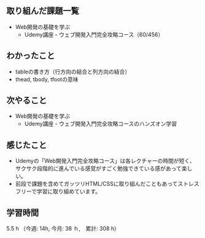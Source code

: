## 取り組んだ課題一覧
- Web開発の基礎を学ぶ
    - Udemy講座 - ウェブ開発入門完全攻略コース（60/456）
## わかったこと
-  tableの書き方（行方向の結合と列方向の結合）
- thead, tbody, tfootの意味
## 次やること
- Web開発の基礎を学ぶ
    - Udemy講座 - ウェブ開発入門完全攻略コースのハンズオン学習
## 感じたこと
- Udemyの「Web開発入門完全攻略コース」は各レクチャーの時間が短く、サクサク段階的に進んでいる感覚がすごく勉強できている感があって楽しい。
- 前段で課題を含めてガッツリHTML/CSSに取り組んだこともあってストレスフリーで学習に取り組めています。    
## 学習時間
5.5 h （今週: 14h, 今月: 38 ｈ,　累計: 308 h）